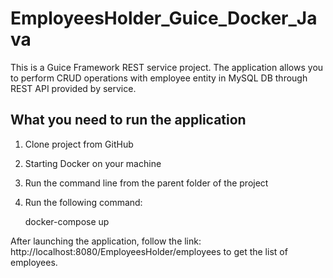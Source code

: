 # EmployeesHolder_Guice_Docker_Java

This is a Guice Framework REST service project. The application allows you to perform CRUD operations with employee entity in MySQL DB through REST API provided by service.

## What you need to run the application
1. Clone project from GitHub
2. Starting Docker on your machine
3. Run the command line from the parent folder of the project
4. Run the following command:

	docker-compose up
	
After launching the application, follow the link: http://localhost:8080/EmployeesHolder/employees to get the list of employees.